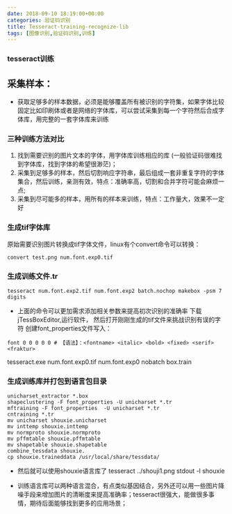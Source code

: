 ```yaml
---
date: 2018-09-10 18:19:00+00:00
categories: 验证码识别
title: Tesseract-training-recognize-lib
tags: [图像识别,验证码识别,训练]
---
```

### tesseract训练
## 采集样本：
* 获取足够多的样本数据，必须是能够覆盖所有被识别的字符集，如果字体比较固定比如印刷体或者是网络的字体库，可以尝试采集到每一个字符然后合成字体库，用完整的一套字体库来训练

### 三种训练方法对比
1. 找到需要识别的图片文本的字体，用字体库训练相应的库 (一般验证码很难找到字体库，找到字体的希望很渺茫)；
2. 采集到足够多的样本，然后切割响应字符串，最后组成一套非重复字符的字体集合，然后训练，亲测有效，特点：准确率高，切割和合并字符可能会麻烦一点;
3. 采集到尽可能多的样本，用所有的样本来训练，特点：工作量大，效果不一定好

### 生成tif字体库
原始需要识别图片转换成tif字体文件，linux有个convert命令可以转换：
``` shell
convert test.png num.font.exp0.tif
```
### 生成训练文件.tr
``` shell
tesseract num.font.exp2.tif num.font.exp2 batch.nochop makebox -psm 7 digits
```
* 上面的命令可以更加需求添加相关参数来提高初次识别的准确率
下载jTessBoxEditor,运行软件， 然后打开刚刚生成的tif文件来挑战识别有误的字符
创建font_properties文件写入：
``` shell
font 0 0 0 0 0 # 【语法】：<fontname> <italic> <bold> <fixed> <serif> <fraktur>  
```
tesseract.exe num.font.exp0.tif num.font.exp0 nobatch box.train 
### 生成训练库并打包到语言包目录
``` shell
unicharset_extractor *.box
shapeclustering -F font_properties -U unicharset *.tr
mftraining -F font_properties  -U unicharset *.tr
cntraining *.tr
mv unicharset shouxie.unicharset
mv inttemp shouxie.inttemp
mv normproto shouxie.normproto
mv pffmtable shouxie.pffmtable
mv shapetable shouxie.shapetable
combine_tessdata shouxie.
cp shouxie.traineddata /usr/local/share/tessdata/
```
* 然后就可以使用shouxie语言库了
tesseract ../shouji1.png stdout -l shouxie

* 训练语言库可以两种语言混合，有点类似基因结合，另外还可以用一些图片降噪手段来增加图片的清晰度来提高准确率；tesseract很强大，能做很多事情，期待后面能够找到更多的应用场景；
